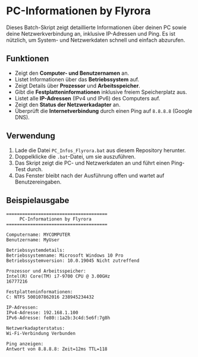 # PC-Informationen by Flyrora

Dieses Batch-Skript zeigt detaillierte Informationen über deinen PC sowie deine Netzwerkverbindung an, inklusive IP-Adressen und Ping. Es ist nützlich, um System- und Netzwerkdaten schnell und einfach abzurufen.

## Funktionen

- Zeigt den **Computer- und Benutzernamen** an.
- Listet Informationen über das **Betriebssystem** auf.
- Zeigt Details über **Prozessor** und **Arbeitsspeicher**.
- Gibt die **Festplatteninformationen** inklusive freiem Speicherplatz aus.
- Listet alle **IP-Adressen** (IPv4 und IPv6) des Computers auf.
- Zeigt den **Status der Netzwerkadapter** an.
- Überprüft die **Internetverbindung** durch einen Ping auf `8.8.8.8` (Google DNS).

## Verwendung

1. Lade die Datei `PC_Infos_Flyrora.bat` aus diesem Repository herunter.
2. Doppelklicke die `.bat`-Datei, um sie auszuführen.
3. Das Skript zeigt die PC- und Netzwerkdaten an und führt einen Ping-Test durch.
4. Das Fenster bleibt nach der Ausführung offen und wartet auf Benutzereingaben.

## Beispielausgabe

```plaintext
======================================
     PC-Informationen by Flyrora
======================================

Computername: MYCOMPUTER
Benutzername: MyUser

Betriebssystemdetails:
Betriebssystemname: Microsoft Windows 10 Pro
Betriebssystemversion: 10.0.19045 Nicht zutreffend

Prozessor und Arbeitsspeicher:
Intel(R) Core(TM) i7-9700 CPU @ 3.00GHz
16777216

Festplatteninformationen:
C: NTFS 500107862016 238945234432

IP-Adressen:
IPv4-Adresse: 192.168.1.100
IPv6-Adresse: fe80::1a2b:3c4d:5e6f:7g8h

Netzwerkadapterstatus:
Wi-Fi-Verbindung Verbunden

Ping anzeigen:
Antwort von 8.8.8.8: Zeit=12ms TTL=118
